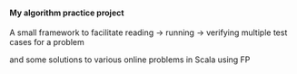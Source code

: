 #### My algorithm practice project

A small framework to facilitate reading -> running -> verifying multiple test cases for a problem

and some solutions to various online problems in Scala using FP